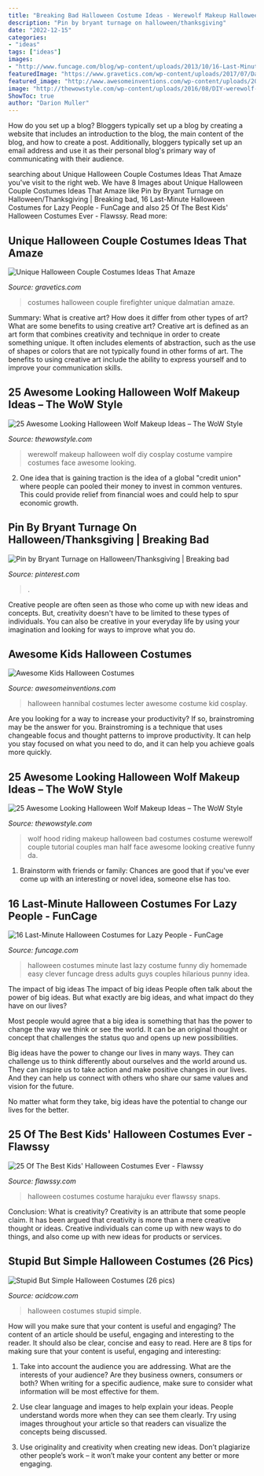 ```yaml
---
title: "Breaking Bad Halloween Costume Ideas - Werewolf Makeup Halloween Wolf Diy Cosplay Costume Vampire Costumes Face Awesome Looking"
description: "Pin by bryant turnage on halloween/thanksgiving"
date: "2022-12-15"
categories:
- "ideas"
tags: ["ideas"]
images:
- "http://www.funcage.com/blog/wp-content/uploads/2013/10/16-Last-Minute-Halloween-Costumes-for-Lazy-People-001.jpg"
featuredImage: "https://www.gravetics.com/wp-content/uploads/2017/07/Dalmatian-Firefighter.jpg"
featured_image: "http://www.awesomeinventions.com/wp-content/uploads/2014/09/Hannibal-Lecter.jpg"
image: "http://thewowstyle.com/wp-content/uploads/2016/08/DIY-werewolf-makeup.jpg"
ShowToc: true
author: "Darion Muller"
---
```



How do you set up a blog?
Bloggers typically set up a blog by creating a website that includes an introduction to the blog, the main content of the blog, and how to create a post. Additionally, bloggers typically set up an email address and use it as their personal blog's primary way of communicating with their audience.

	

		
searching about Unique Halloween Couple Costumes Ideas That Amaze you've visit to the right web. We have 8 Images about Unique Halloween Couple Costumes Ideas That Amaze like Pin by Bryant Turnage on Halloween/Thanksgiving | Breaking bad, 16 Last-Minute Halloween Costumes for Lazy People - FunCage and also 25 Of The Best Kids&#039; Halloween Costumes Ever - Flawssy. Read more:
		
    
## Unique Halloween Couple Costumes Ideas That Amaze

<img loading=lazy src="https://www.gravetics.com/wp-content/uploads/2017/07/Dalmatian-Firefighter.jpg" onerror="this.onerror=null;this.src='https://tse3.mm.bing.net/th?id=OIP.2GyKmF6GvnY-WS6n4MIymwHaJ4&amp;pid=15.1';" alt="Unique Halloween Couple Costumes Ideas That Amaze">

_Source: gravetics.com_

>costumes halloween couple firefighter unique dalmatian amaze. 

	

Summary: What is creative art? How does it differ from other types of art? What are some benefits to using creative art?
Creative art is defined as an art form that combines creativity and technique in order to create something unique. It often includes elements of abstraction, such as the use of shapes or colors that are not typically found in other forms of art. The benefits to using creative art include the ability to express yourself and to improve your communication skills.

    
## 25 Awesome Looking Halloween Wolf Makeup Ideas – The WoW Style

<img loading=lazy src="http://thewowstyle.com/wp-content/uploads/2016/08/DIY-werewolf-makeup.jpg" onerror="this.onerror=null;this.src='https://tse3.mm.bing.net/th?id=OIP.CX-mnwH8mBOisv5UfC9GEgHaJ4&amp;pid=15.1';" alt="25 Awesome Looking Halloween Wolf Makeup Ideas – The WoW Style">

_Source: thewowstyle.com_

>werewolf makeup halloween wolf diy cosplay costume vampire costumes face awesome looking. 

	

2. One idea that is gaining traction is the idea of a global "credit union" where people can pooled their money to invest in common ventures. This could provide relief from financial woes and could help to spur economic growth.

    
## Pin By Bryant Turnage On Halloween/Thanksgiving | Breaking Bad

<img loading=lazy src="https://i.pinimg.com/736x/c7/41/9d/c7419dc1382e211ff84de6e44fff9ebe--mexican-costume-best-costume-ever.jpg" onerror="this.onerror=null;this.src='https://tse3.mm.bing.net/th?id=OIP.JNAsHEcXJOXx9FLncHZiTgHaJ4&amp;pid=15.1';" alt="Pin by Bryant Turnage on Halloween/Thanksgiving | Breaking bad">

_Source: pinterest.com_

>. 

	

Creative people are often seen as those who come up with new ideas and concepts. But, creativity doesn't have to be limited to these types of individuals. You can also be creative in your everyday life by using your imagination and looking for ways to improve what you do.

    
## Awesome Kids Halloween Costumes

<img loading=lazy src="http://www.awesomeinventions.com/wp-content/uploads/2014/09/Hannibal-Lecter.jpg" onerror="this.onerror=null;this.src='https://tse3.mm.bing.net/th?id=OIP.v26yUicsF7aKDVJPAvpvzQAAAA&amp;pid=15.1';" alt="Awesome Kids Halloween Costumes">

_Source: awesomeinventions.com_

>halloween hannibal costumes lecter awesome costume kid cosplay. 

	

Are you looking for a way to increase your productivity? If so, brainstroming may be the answer for you. Brainstroming is a technique that uses changeable focus and thought patterns to improve productivity. It can help you stay focused on what you need to do, and it can help you achieve goals more quickly.

    
## 25 Awesome Looking Halloween Wolf Makeup Ideas – The WoW Style

<img loading=lazy src="http://thewowstyle.com/wp-content/uploads/2016/08/Little-Red-Riding-Hood-Wolf-Makeup.jpg" onerror="this.onerror=null;this.src='https://tse2.mm.bing.net/th?id=OIP.VqkDC6yivf1fz1mmS_pQKAHaJ4&amp;pid=15.1';" alt="25 Awesome Looking Halloween Wolf Makeup Ideas – The WoW Style">

_Source: thewowstyle.com_

>wolf hood riding makeup halloween bad costumes costume werewolf couple tutorial couples man half face awesome looking creative funny da. 

	

1. Brainstorm with friends or family: Chances are good that if you've ever come up with an interesting or novel idea, someone else has too.

    
## 16 Last-Minute Halloween Costumes For Lazy People - FunCage

<img loading=lazy src="http://www.funcage.com/blog/wp-content/uploads/2013/10/16-Last-Minute-Halloween-Costumes-for-Lazy-People-001.jpg" onerror="this.onerror=null;this.src='https://tse3.mm.bing.net/th?id=OIP.D_MKW0F0UR-DU46wdw5JLwAAAA&amp;pid=15.1';" alt="16 Last-Minute Halloween Costumes for Lazy People - FunCage">

_Source: funcage.com_

>halloween costumes minute last lazy costume funny diy homemade easy clever funcage dress adults guys couples hilarious punny idea. 

	

The impact of big ideas
The impact of big ideas
People often talk about the power of big ideas. But what exactly are big ideas, and what impact do they have on our lives?

Most people would agree that a big idea is something that has the power to change the way we think or see the world. It can be an original thought or concept that challenges the status quo and opens up new possibilities.

Big ideas have the power to change our lives in many ways. They can challenge us to think differently about ourselves and the world around us. They can inspire us to take action and make positive changes in our lives. And they can help us connect with others who share our same values and vision for the future.

No matter what form they take, big ideas have the potential to change our lives for the better.

    
## 25 Of The Best Kids&#039; Halloween Costumes Ever - Flawssy

<img loading=lazy src="http://flawssy.com/wp-content/uploads/2016/05/Harajuku-Girl-Halloween-Costume.jpg" onerror="this.onerror=null;this.src='https://tse2.mm.bing.net/th?id=OIP.Ydfv6ZRM7PvCJ-SIbhFj1QHaLG&amp;pid=15.1';" alt="25 Of The Best Kids&#039; Halloween Costumes Ever - Flawssy">

_Source: flawssy.com_

>halloween costumes costume harajuku ever flawssy snaps. 

	

Conclusion: What is creativity?
Creativity is an attribute that some people claim. It has been argued that creativity is more than a mere creative thought or ideas. Creative individuals can come up with new ways to do things, and also come up with new ideas for products or services.

    
## Stupid But Simple Halloween Costumes (26 Pics)

<img loading=lazy src="https://cdn.acidcow.com/pics/20181022/perfection_in_halloween_costumes_02.jpg" onerror="this.onerror=null;this.src='https://tse1.mm.bing.net/th?id=OIP.EVQi6EwNaAPDlzBrHlm1bQAAAA&amp;pid=15.1';" alt="Stupid But Simple Halloween Costumes (26 pics)">

_Source: acidcow.com_

>halloween costumes stupid simple. 

	

How will you make sure that your content is useful and engaging?
The content of an article should be useful, engaging and interesting to the reader. It should also be clear, concise and easy to read. Here are 8 tips for making sure that your content is useful, engaging and interesting:
1. Take into account the audience you are addressing. What are the interests of your audience? Are they business owners, consumers or both? When writing for a specific audience, make sure to consider what information will be most effective for them.

2. Use clear language and images to help explain your ideas. People understand words more when they can see them clearly. Try using images throughout your article so that readers can visualize the concepts being discussed.

3. Use originality and creativity when creating new ideas. Don’t plagiarize other people’s work – it won’t make your content any better or more engaging.

